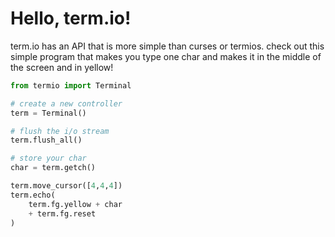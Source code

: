 # Hello, term.io!
term.io has an API that is more simple than curses or termios. check 
out this simple program that makes you type one char and makes
it in the middle of the screen and in yellow!

```python
from termio import Terminal

# create a new controller
term = Terminal()

# flush the i/o stream
term.flush_all()

# store your char
char = term.getch()

term.move_cursor([4,4,4])
term.echo(
    term.fg.yellow + char 
    + term.fg.reset
)

```
